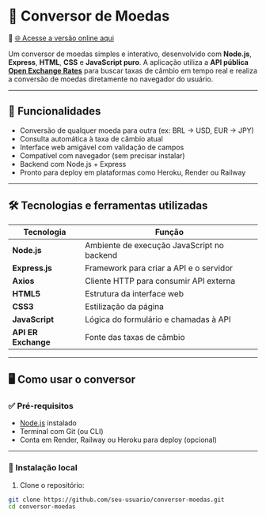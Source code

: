 # 💱 Conversor de Moedas

🔗 [🌐 Acesse a versão online aqui](https://conversordemoedas-z2w0.onrender.com)

Um conversor de moedas simples e interativo, desenvolvido com **Node.js**, **Express**, **HTML**, **CSS** e **JavaScript puro**. A aplicação utiliza a **API pública [Open Exchange Rates](https://open.er-api.com/)** para buscar taxas de câmbio em tempo real e realiza a conversão de moedas diretamente no navegador do usuário.

---

## 🚀 Funcionalidades

- Conversão de qualquer moeda para outra (ex: BRL → USD, EUR → JPY)
- Consulta automática à taxa de câmbio atual
- Interface web amigável com validação de campos
- Compatível com navegador (sem precisar instalar)
- Backend com Node.js + Express
- Pronto para deploy em plataformas como Heroku, Render ou Railway

---

## 🛠️ Tecnologias e ferramentas utilizadas

| Tecnologia     | Função                                      |
|----------------|---------------------------------------------|
| **Node.js**    | Ambiente de execução JavaScript no backend  |
| **Express.js** | Framework para criar a API e o servidor     |
| **Axios**      | Cliente HTTP para consumir API externa      |
| **HTML5**      | Estrutura da interface web                  |
| **CSS3**       | Estilização da página                       |
| **JavaScript** | Lógica do formulário e chamadas à API       |
| **API ER Exchange** | Fonte das taxas de câmbio           |

---

## 🖥️ Como usar o conversor

### ✅ Pré-requisitos

- [Node.js](https://nodejs.org/) instalado
- Terminal com Git (ou CLI)
- Conta em Render, Railway ou Heroku para deploy (opcional)

---

### 🔧 Instalação local

1. Clone o repositório:

```bash
git clone https://github.com/seu-usuario/conversor-moedas.git
cd conversor-moedas
